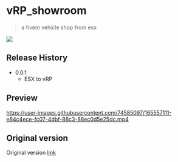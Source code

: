 # vRP_showroom
> a fivem vehicle shop from esx

![](header.png)

## Release History

* 0.0.1
    * ESX to vRP

## Preview


https://user-images.githubusercontent.com/74585097/165557111-e84c4ece-fc07-4dbf-88c3-88ec0d5e25dc.mp4

## Original version

 Original version [link](https://0resmon.tebex.io/package/4922866)
